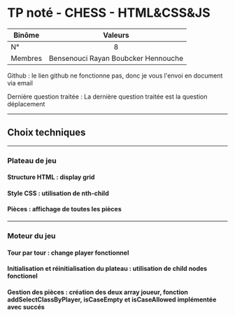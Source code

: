 # TP noté - CHESS - HTML&CSS&JS

| Binôme |               Valeurs               |
|-------|:-----------------------------------:|
| N°   |                  8                  |
| Membres | Bensenouci Rayan Boubcker Hennouche |

Github : le lien github ne fonctionne pas, donc je vous l'envoi en document via email

Dernière question traitée : La dernière question traitée est la question déplacement

----

## Choix techniques

----

### Plateau de jeu 

#### Structure HTML : display grid

#### Style CSS : utilisation de nth-child

#### Pièces : affichage de toutes les pièces

----

### Moteur du jeu

#### Tour par tour : change player fonctionnel

#### Initialisation et réinitialisation du plateau : utilisation de child nodes fonctionel

#### Gestion des pièces : création des deux array joueur, fonction addSelectClassByPlayer, isCaseEmpty et isCaseAllowed implémentée avec succés



